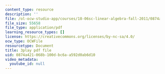 ```yaml
---
content_type: resource
description: ''
file: /ol-ocw-studio-app/courses/18-06sc-linear-algebra-fall-2011/0874a421068b100dbc6aa592d0ab6d10_osh80YCg_GM.pdf
file_size: 55658
file_type: application/pdf
learning_resource_types: []
license: https://creativecommons.org/licenses/by-nc-sa/4.0/
ocw_type: OCWFile
resourcetype: Document
title: 3play pdf file
uid: 0874a421-068b-100d-bc6a-a592d0ab6d10
video_metadata:
  youtube_id: null
---
```

